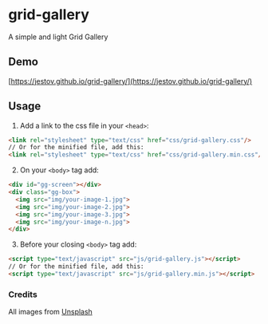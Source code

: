 # grid-gallery

A simple and light Grid Gallery

## Demo

[https://jestov.github.io/grid-gallery/](https://jestov.github.io/grid-gallery/)

## Usage

1) Add a link to the css file in your `<head>`:

```html
<link rel="stylesheet" type="text/css" href="css/grid-gallery.css"/>
// Or for the minified file, add this:
<link rel="stylesheet" type="text/css" href="css/grid-gallery.min.css"/>
```
2) On your ```<body>``` tag add:
```html
<div id="gg-screen"></div>
<div class="gg-box">
  <img src="img/your-image-1.jpg">
  <img src="img/your-image-2.jpg">
  <img src="img/your-image-3.jpg">
  <img src="img/your-image-n.jpg">
</div>
```

3) Before your closing ```<body>``` tag add:

```html
<script type="text/javascript" src="js/grid-gallery.js"></script>
// Or for the minified file, add this:
<script type="text/javascript" src="js/grid-gallery.min.js"></script>
```

### Credits

All images from [Unsplash](https://www.unsplash.com)
